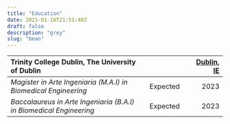 ```yaml
---
title: "Education"
date: 2021-01-16T21:51:40Z
draft: false
description: "grey"
slug: "bean"
---
```



Trinity College Dublin, The University of Dublin || [Dublin, IE](https://www.tcd.ie)
:------------------------------------------------------------------ | -------------------------------------------- | ----:
_Magister in Arte Ingeniaria (M.A.I) in Biomedical Engineering_     | &nbsp;&nbsp;&nbsp;Expected&nbsp;&nbsp;&nbsp; | 2023
_Baccalaureus in Arte Ingeniaria (B.A.I) in Biomedical Engineering_ | &nbsp;&nbsp;&nbsp;Expected&nbsp;&nbsp;&nbsp; | 2023

